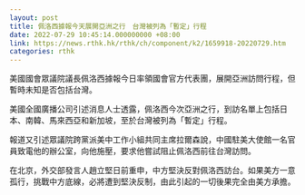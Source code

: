 ```yaml
---
layout: post
title: 佩洛西據報今天展開亞洲之行　台灣被列為「暫定」行程
date: 2022-07-29 10:45:14.000000000 +08:00
link: https://news.rthk.hk/rthk/ch/component/k2/1659918-20220729.htm
categories: rthk
---
```


美國國會眾議院議長佩洛西據報今日率領國會官方代表團，展開亞洲訪問行程，但暫時未知是否包括台灣。

美國全國廣播公司引述消息人士透露，佩洛西今次亞洲之行，到訪名單上包括日本、南韓、馬來西亞和新加坡，至於台灣被列為「暫定」行程。

報道又引述眾議院跨黨派美中工作小組共同主席拉爾森說，中國駐美大使館一名官員致電他的辦公室，向他施壓，要求他嘗試阻止佩洛西前往台灣訪問。

在北京，外交部發言人趙立堅日前重申，中方堅決反對佩洛西訪台。如果美方一意孤行，挑戰中方底線，必將遭到堅決反制，由此引起的一切後果完全由美方承擔。
